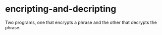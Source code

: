 # encripting-and-decripting
Two programs, one that encrypts a phrase and the other that decrypts the phrase.

